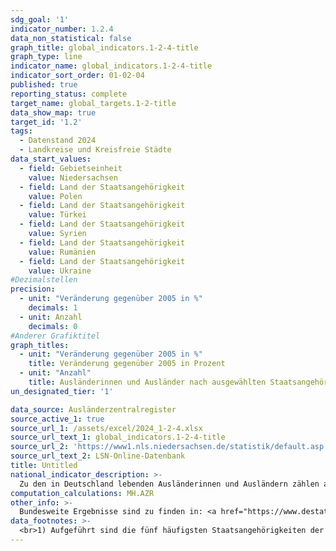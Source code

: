 ```yaml
---
sdg_goal: '1'
indicator_number: 1.2.4
data_non_statistical: false
graph_title: global_indicators.1-2-4-title
graph_type: line
indicator_name: global_indicators.1-2-4-title
indicator_sort_order: 01-02-04
published: true
reporting_status: complete
target_name: global_targets.1-2-title
data_show_map: true
target_id: '1.2'
tags:
  - Datenstand 2024
  - Landkreise und Kreisfreie Städte
data_start_values:
  - field: Gebietseinheit
    value: Niedersachsen
  - field: Land der Staatsangehörigkeit
    value: Polen
  - field: Land der Staatsangehörigkeit
    value: Türkei
  - field: Land der Staatsangehörigkeit
    value: Syrien
  - field: Land der Staatsangehörigkeit
    value: Rumänien
  - field: Land der Staatsangehörigkeit
    value: Ukraine
#Dezimalstellen
precision:
  - unit: "Veränderung gegenüber 2005 in %"
    decimals: 1
  - unit: Anzahl
    decimals: 0
#Anderer Grafiktitel
graph_titles:
  - unit: "Veränderung gegenüber 2005 in %"
    title: Veränderung gegenüber 2005 in Prozent
  - unit: "Anzahl"
    title: Ausländerinnen und Ausländer nach ausgewählten Staatsangehörigkeiten
un_designated_tier: '1'

data_source: Ausländerzentralregister
source_active_1: true
source_url_1: /assets/excel/2024_1-2-4.xlsx
source_url_text_1: global_indicators.1-2-4-title
source_url_2: 'https://www1.nls.niedersachsen.de/statistik/default.asp'
source_url_text_2: LSN-Online-Datenbank
title: Untitled
national_indicator_description: >-
  Zu den in Deutschland lebenden Ausländerinnen und Ausländern zählen alle Personen, die nicht die deutsche Staatsangehörigkeit besitzen und die sich nicht nur für einen kurzen Zeitraum in Deutschland aufhalten. Die Staatsangehörigkeit ist eine besondere Rechtsbeziehung, die eine Person einem bestimmten Staat zuordnet. In allen anderen Staaten außer ihrem Heimatstaat ist eine Person Ausländerin bzw. Ausländer. Personen, die keine Staatsangehörigkeit besitzen, sind staatenlos. Deutsche, die zugleich eine fremde Staatsangehörigkeit besitzen, zählen nicht zur ausländischen Bevölkerung. Abgebildet werden die fünf häufigsten Staatsangehörigkeiten der Ausländerinnen und Ausländer im aktuellen Berichtsjahr.
computation_calculations: MH.AZR
other_info: >-
  Bundesweite Ergebnisse sind zu finden in: <a href="https://www.destatis.de" target="_blank">Statistisches Bundesamt</a>: Fachserie 1 Reihe 2.2, Bevölkerung und Erwerbstätigkeit, Bevölkerung mit Migrationshintergrund (erscheint jährlich).
data_footnotes: >-
  <br>1) Aufgeführt sind die fünf häufigsten Staatsangehörigkeiten der Ausländerinnen und Ausländer im jeweiligen Berichtsjahr in Niedersachsen.
---
```

